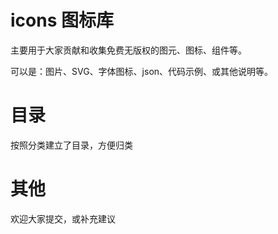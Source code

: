 # icons 图标库

主要用于大家贡献和收集免费无版权的图元、图标、组件等。

可以是：图片、SVG、字体图标、json、代码示例、或其他说明等。

# 目录

按照分类建立了目录，方便归类

# 其他

欢迎大家提交，或补充建议

